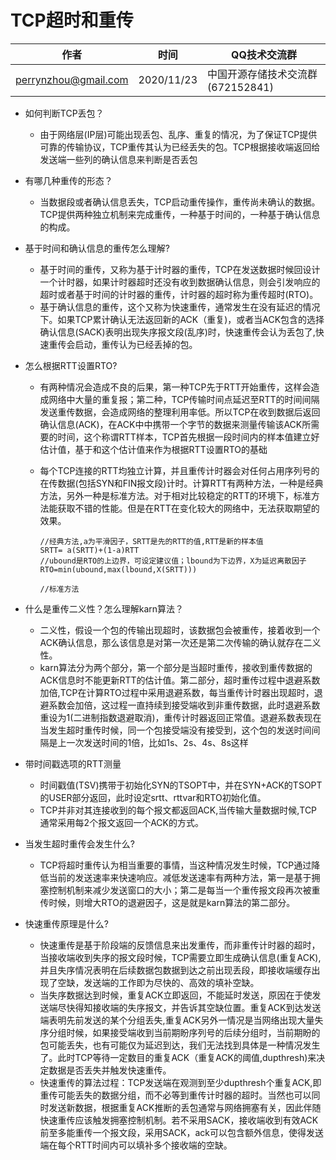 # TCP超时和重传


| 作者 | 时间 |QQ技术交流群 |
| ------ | ------ |------ |
| perrynzhou@gmail.com |2020/11/23 |中国开源存储技术交流群(672152841) |



- 如何判断TCP丢包？
  - 由于网络层(IP层)可能出现丢包、乱序、重复的情况，为了保证TCP提供可靠的传输协议，TCP重传其认为已经丢失的包。TCP根据接收端返回给发送端一些列的确认信息来判断是否丢包
- 有哪几种重传的形态？
  - 当数据段或者确认信息丢失，TCP启动重传操作，重传尚未确认的数据。TCP提供两种独立机制来完成重传，一种基于时间的，一种基于确认信息的构成。
- 基于时间和确认信息的重传怎么理解?
  - 基于时间的重传，又称为基于计时器的重传，TCP在发送数据时候回设计一个计时器，如果计时器超时还没有收到数据确认信息，则会引发响应的超时或者基于时间的计时器的重传，计时器的超时称为重传超时(RTO)。
  - 基于确认信息的重传，这个又称为快速重传，通常发生在没有延迟的情况下。如果TCP累计确认无法返回新的ACK（重复)，或者当ACK包含的选择确认信息(SACK)表明出现失序报文段(乱序)时，快速重传会认为丢包了,快速重传会启动，重传认为已经丢掉的包。
- 怎么根据RTT设置RTO?
  - 有两种情况会造成不良的后果，第一种TCP先于RTT开始重传，这样会造成网络中大量的重复报；第二种，TCP传输时间点延迟至RTT的时间间隔发送重传数据，会造成网络的整理利用率低。所以TCP在收到数据后返回确认信息(ACK)，在ACK中中携带一个字节的数据来测量传输该ACK所需要的时间，这个称谓RTT样本，TCP首先根据一段时间内的样本值建立好估计值，基于和这个估计值来作为根据RTT设置RTO的基础
  - 每个TCP连接的RTT均独立计算，并且重传计时器会对任何占用序列号的在传数据(包括SYN和FIN报文段)计时。计算RTT有两种方法，一种是经典方法，另外一种是标准方法。对于相对比较稳定的RTT的环境下，标准方法能获取不错的性能。但是在RTT在变化较大的网络中，无法获取期望的效果。
    
    ```
    //经典方法,a为平滑因子，SRTT是先的RTT的值,RTT是新的样本值
    SRTT= a(SRTT)+(1-a)RTT
    //ubound是RTO的上边界，可设定建议值；lbound为下边界，X为延迟离散因子
    RTO=min(ubound,max(lbound,X(SRTT)))

    //标准方法
    ```
- 什么是重传二义性？怎么理解karn算法？
  - 二义性，假设一个包的传输出现超时，该数据包会被重传，接着收到一个ACK确认信息，那么该信息是对第一次还是第二次传输的确认就存在二义性。
  - karn算法分为两个部分，第一个部分是当超时重传，接收到重传数据的ACK信息时不能更新RTT的估计值。第二部分，超时重传过程中退避系数加倍,TCP在计算RTO过程中采用退避系数，每当重传计时器出现超时，退避系数会加倍，这过程一直持续到接受端收到非重传数据，此时退避系数重设为1(二进制指数退避取消)，重传计时器返回正常值。退避系数表现在当发生超时重传时候，同一个包接受端没有接受到，这个包的发送时间间隔是上一次发送时间的1倍，比如1s、2s、4s、8s这样

- 带时间戳选项的RTT测量
  - 时间戳值(TSV)携带于初始化SYN的TSOPT中，并在SYN+ACK的TSOPT的USER部分返回，此时设定srtt、rttvar和RTO初始化值。
  - TCP并非对其连接收到的每个报文都返回ACK,当传输大量数据时候,TCP通常采用每2个报文返回一个ACK的方式。
- 当发生超时重传会发生什么?
  - TCP将超时重传认为相当重要的事情，当这种情况发生时候，TCP通过降低当前的发送速率来快速响应。减低发送速率有两种方法，第一是基于拥塞控制机制来减少发送窗口的大小；第二是每当一个重传报文段再次被重传时候，则增大RTO的退避因子，这是就是karn算法的第二部分。

- 快速重传原理是什么?
  - 快速重传是基于阶段端的反馈信息来出发重传，而非重传计时器的超时，当接收端收到失序的报文段时候，TCP需要立即生成确认信息(重复ACK),并且失序情况表明在后续数据包数据到达之前出现丢段，即接收端缓存出现了空缺，发送端的工作即为尽快的、高效的填补空缺。
  - 当失序数据达到时候，重复ACK立即返回，不能延时发送，原因在于使发送端尽快得知接收端的失序报文，并告诉其空缺位置。重复ACK到达发送端表明先前发送的某个分组丢失,重复ACK另外一情况是当网络出现大量失序分组时候，如果接受端收到当前期盼序列号的后续分组时，当前期盼的包可能丢失，也有可能仅为延迟到达，我们无法找到具体是一种情况发生了。此时TCP等待一定数目的重复ACK（重复ACK的阈值,dupthresh)来决定数据是否丢失并触发快速重传。
  - 快速重传的算法过程：TCP发送端在观测到至少dupthresh个重复ACK,即重传可能丢失的数据分组，而不必等到重传计时器的超时。当然也可以同时发送新数据，根据重复ACK推断的丢包通常与网络拥塞有关，因此伴随快速重传应该触发拥塞控制机制。若不采用SACK，接收端收到有效ACK前至多能重传一个报文段，采用SACK，ack可以包含额外信息，使得发送端在每个RTT时间内可以填补多个接收端的空缺。